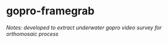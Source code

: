 # gopro-framegrab

 *Notes: developed to extract underwater gopro video survey for orthomosaic process*


